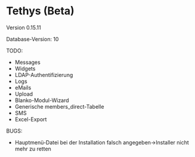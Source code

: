 Tethys (Beta)
=============

Version 0.15.11

Database-Version: 10

TODO:
* Messages
* Widgets
* LDAP-Authentifizierung
* Logs
* eMails
* Upload
* Blanko-Modul-Wizard
* Generische members_direct-Tabelle
* SMS
* Excel-Export

BUGS:
* Hauptmenü-Datei bei der Installation falsch angegeben->Installer nicht mehr zu retten
